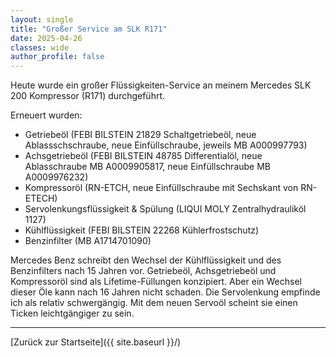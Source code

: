 ```yaml
---
layout: single
title: "Großer Service am SLK R171"
date: 2025-04-26
classes: wide
author_profile: false
---
```


Heute wurde ein großer Flüssigkeiten-Service an meinem Mercedes SLK 200 Kompressor (R171) durchgeführt.

Erneuert wurden:

- Getriebeöl (FEBI BILSTEIN 21829 Schaltgetriebeöl, neue Ablassschschraube, neue Einfüllschraube, jeweils MB A000997793)
- Achsgetriebeöl (FEBI BILSTEIN 48785 Differentialöl, neue Ablasschraube MB A0009905817, neue Einfüllschraube MB A0009976232)
- Kompressoröl (RN-ETCH, neue Einfüllschraube mit Sechskant von RN-ETECH)
- Servolenkungsflüssigkeit & Spülung (LIQUI MOLY Zentralhydrauliköl 1127)
- Kühlflüssigkeit (FEBI BILSTEIN 22268 Kühlerfrostschutz)
- Benzinfilter (MB A1714701090)

Mercedes Benz schreibt den Wechsel der Kühlflüssigkeit und des Benzinfilters nach 15 Jahren vor. Getriebeöl, Achsgetriebeöl und Kompressoröl sind als Lifetime-Füllungen konzipiert. Aber ein Wechsel dieser Öle kann nach 16 Jahren nicht schaden. Die Servolenkung empfinde ich als relativ schwergängig. Mit dem neuen Servoöl scheint sie einen Ticken leichtgängiger zu sein.  

---

[Zurück zur Startseite]({{ site.baseurl }}/)

